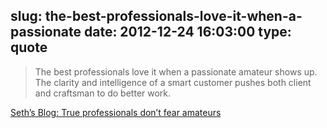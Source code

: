 slug: the-best-professionals-love-it-when-a-passionate
date: 2012-12-24 16:03:00
type: quote
---

> The best professionals love it when a passionate amateur shows up. The clarity and intelligence of a smart customer pushes both client and craftsman to do better work.

[Seth’s Blog: True professionals don’t fear amateurs](http://sethgodin.typepad.com/seths_blog/2012/12/true-professionals-dont-fear-amateurs.html)
